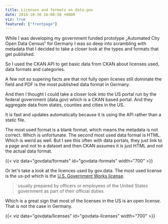 ```yaml
---
title: Licenses and formats on data.gov
date: 2018-10-30 16:08:58 +0000
viz: true
featured: ["frontpage"]
---
```

While I was developing my government funded prototype „Automated City Open Data Census“ for Germany I was so deep into scrambling with metadata that I decided to take a closer look at the types and formats that get published.

So I used the CKAN API to get basic data from CKAN about licenses used, data formats and categories.

A few not so supering facts are that not fully open licenes still dominate the field and PDF is the most published data format in Germany.

And then I thought I could take a closer look into the US portal run by the federal government (data.gov) which is a CKAN based portal. And they aggregate data from states, counties and cities in the US.

It is fast and updates automatically because it is using the API rather than a static file.

The most used format is a blank format, which means the metadata is not correct. Which is unfortunate. The second most used data format is HTML. Which is weird as well. But I see this often with data portals, they just link to a page and not to a dataset and then CKAN assumes it is just HTML and not the actual data format.

{{< viz data="govdata/formats" id="govdata-formats" width="700" >}}

Or let's take a look at the licences used by gov.data. The most used license is the us-pd which is the [U.S. Government Works license](https://www.usa.gov/government-works).

> usually prepared by officers or employees of the United States government as part of their official duties

Which is a great sign that most of the licenses in the US is an open license. That is not the case in Germany.

{{< viz data="govdata/licenses" id="govdata-licenses" width="700" >}}
